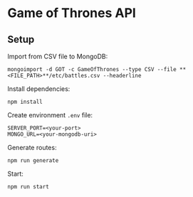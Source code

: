 # Game of Thrones API

## Setup

Import from CSV file to MongoDB:

    mongoimport -d GOT -c GameOfThrones --type CSV --file **<FILE_PATH>**/etc/battles.csv --headerline

Install dependencies:

    npm install

Create environment `.env` file:

    SERVER_PORT=<your-port>
    MONGO_URL=<your-mongodb-uri>

Generate routes:

    npm run generate

Start:

    npm run start
